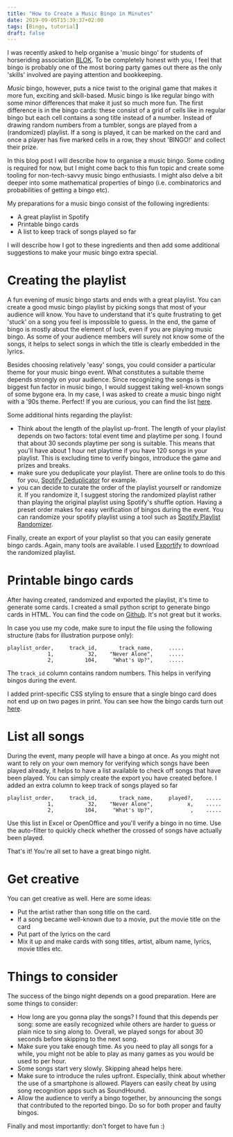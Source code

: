```yaml
---
title: "How to Create a Music Bingo in Minutes"
date: 2019-09-05T15:39:37+02:00
tags: [Bingo, tutorial]
draft: false 
---
```


I was recently asked to help organise a 'music bingo' for students of horseriding association
[BLOK](http://asrblok.com/english/). To be completely honest with you, I feel that bingo is
probably one of the most boring party games out there as the only 'skills' involved are paying attention
and bookkeeping.

*Music* bingo, however, puts a nice twist to the original game that makes it more
fun, exciting and skill-based. Music bingo is like regular bingo with some minor differences that
make it just so much more fun. The first difference is in the bingo cards: these consist of a grid
of cells like in regular bingo but each cell contains a song title instead of a number. Instead of drawing random
numbers from a tumbler, songs are played from a (randomized) playlist. If a song is played, it can be marked on the card and once a player has five marked cells in a row, they shout 'BINGO!' and collect their prize.

In this blog post I will describe how to organise a music bingo.  Some coding is required for now,
but I might come back to this fun topic and create some tooling for non-tech-savvy music bingo
enthusiasts. I might also delve a bit deeper into some mathematical properties of bingo (i.e.
combinatorics and probabilities of getting a bingo etc).

My preparations for a music bingo consist of the following ingredients:

* A great playlist in Spotify
* Printable bingo cards
* A list to keep track of songs played so far

I will describe how I got to these ingredients and then add some additional suggestions to make
your music bingo extra special.

# Creating the playlist
A fun evening of music bingo starts and ends with a great playlist. You can create a good music
bingo playlist by picking songs that most of your audience will know. You have to understand that
it's quite frustrating to get 'stuck' on a song you feel is impossible to guess. In the end, the
game of bingo is mostly about the element of luck, even if you are playing music bingo. As some of your audience members will surely not know some of the songs, it helps to select songs in which the title is clearly embedded in the lyrics.

Besides choosing relatively 'easy' songs, you could consider a particular theme for your music
bingo event. What constitutes a suitable theme depends strongly on your audience. Since recognizing the
songs is the biggest fun factor in music bingo, I would suggest taking well-known songs of some
bygone era. In my case, I was asked to create a music bingo night with a '90s theme. Perfect! If you are curious, you can find the list
[here](https://open.spotify.com/user/florisdenhengst/playlist/1RLqO7gwwsCBIvOT7hb8db?si=cwPzlyYtT--R7zfUKHLM8w).

Some additional hints regarding the playlist:

* Think about the length of the playlist up-front. The length of your playlist depends on two
  factors: total event time and playtime per song. I found that about 30 seconds playtime per song
  is suitable. This means that you'll have about 1 hour net playtime if you have 120 songs in your
  playlist. This is excluding time to verify bingos, introduce the game and prizes and breaks.
* make sure you deduplicate your playlist. There are online tools to do this for you, [Spotify
  Deduplicator](https://jmperezperez.com/spotify-dedup/) for example.
* you can decide to curate the order of the playlist yourself or randomize it. If you randomize
  it, I suggest storing the randomized playlist rather than playing the original playlist using 
  Spotify's shuffle option. Having a preset order makes for easy verification of bingos during the 
  event. You can randomize your spotify playlist using a tool such as [Spotify Playlist
  Randomizer](https://stevenaleong.com/tools/spotifyplaylistrandomizer).

Finally, create an export of your playlist so that you can easily generate bingo cards. Again,
many tools are available. I used [Exportify](https://github.com/watsonbox/exportify) to download
the randomized playlist.

# Printable bingo cards
After having created, randomized and exported the playlist, it's time to generate some cards.
I created a small python script to generate bingo cards in HTML. You can find the code on [Github](https://github.com/florisdenhengst/music-bingo). It's not great but it works.

In case you use my code, make sure to input the file using the following structure (tabs for
illustration purpose only):
```
playlist_order,     track_id,       track_name,     .....
             1,           32,    "Never Alone",     .....
             2,          104,     "What's Up?",     .....
```
The ``track_id`` column contains random numbers. This helps in verifying bingos during the event.

I added print-specific CSS styling to ensure that a single bingo card does not end up on two pages
in print. You can see how the bingo cards turn out
[here](http://htmlpreview.github.io/?https://raw.githubusercontent.com/florisdenhengst/music-bingo/master/cards.html).

# List all songs
During the event, many people will have a bingo at once. As you might not want to rely on your own
memory for verifying which songs have been played already, it helps to have a list available to
check off songs that have been played. You can simply create the export you have created before. I
added an extra column to keep track of songs played so far
```
playlist_order,     track_id,       track_name,     played?,    .....
             1,           32,    "Never Alone",           x,    .....
             2,          104,     "What's Up?",            ,    .....
```
Use this list in Excel or OpenOffice and you'll verify a bingo in no time. Use the auto-filter to quickly check whether the crossed of songs have actually been played.

That's it! You're all set to have a great bingo night.

# Get creative
You can get creative as well. Here are some ideas:

* Put the artist rather than song title on the card.
* If a song became well-known due to a movie, put the movie title on the card
* Put part of the lyrics on the card
* Mix it up and make cards with song titles, artist, album name, lyrics, movie titles etc.

# Things to consider
The success of the bingo night depends on a good preparation.
Here are some things to consider:

* How long are you gonna play the songs? I found that this depends per song: some are easily
  recognized while others are harder to guess or plain nice to sing along to. Overall, we played
  songs for about 30 seconds before skipping to the next song.
* Make sure you take enough time. As you need to play all songs for a while, you might not be able
  to play as many games as you would be used to per hour.
* Some songs start very slowly. Skipping ahead helps here.
* Make sure to introduce the rules upfront. Especially, think about whether the use of a
  smartphone is allowed. Players can easily cheat by using song recognition apps such as
  SoundHound.
* Allow the audience to verify a bingo together, by announcing the songs that contributed to the
  reported bingo. Do so for both proper and faulty bingos.

Finally and most importantly: don't forget to have fun :)

